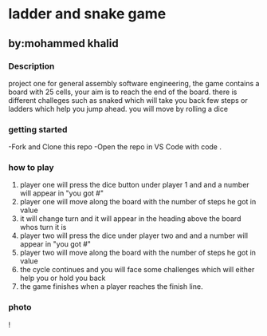 # ladder and snake game

## by:mohammed khalid

### **Description**

project one for general assembly software engineering, the game contains a board with 25 cells, your aim is to reach the end of the board. there is different challeges such as snaked which will take you back few steps or ladders which help you jump ahead. you will move by rolling a dice

### **getting started**

-Fork and Clone this repo
-Open the repo in VS Code with code .

### **how to play**

1. player one will press the dice button under player 1 and and a number will appear in "you got #"
2. player one will move along the board with the number of steps he got in value
3. it will change turn and it will appear in the heading above the board whos turn it is
4. player two will press the dice under player two and and a number will appear in "you got #"
5. player two will move along the board with the number of steps he got in value
6. the cycle continues and you will face some challenges which will either help you or hold you back
7. the game finishes when a player reaches the finish line.

### **photo**

!

